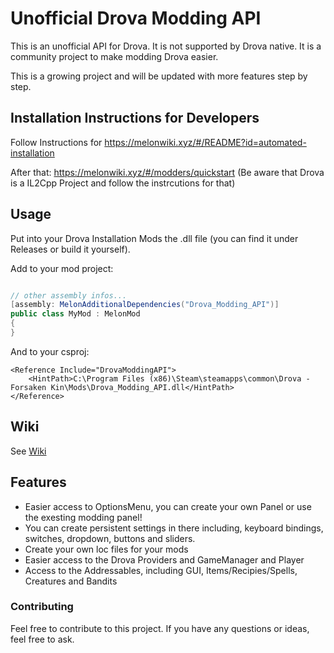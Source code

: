# Unofficial Drova Modding API

This is an unofficial API for Drova. It is not supported by Drova native. It is a community project to make modding Drova easier.

This is a growing project and will be updated with more features step by step.

## Installation Instructions for Developers

Follow Instructions for https://melonwiki.xyz/#/README?id=automated-installation

After that: https://melonwiki.xyz/#/modders/quickstart (Be aware that Drova is a IL2Cpp Project and follow the instrcutions for that)

## Usage
Put into your Drova Installation Mods the .dll file (you can find it under Releases or build it yourself).

Add to your mod project:

```csharp

// other assembly infos...
[assembly: MelonAdditionalDependencies("Drova_Modding_API")]
public class MyMod : MelonMod
{
}
```

And to your csproj: 
```csproj
<Reference Include="DrovaModdingAPI">
	<HintPath>C:\Program Files (x86)\Steam\steamapps\common\Drova - Forsaken Kin\Mods\Drova_Modding_API.dll</HintPath>
</Reference>
```

## Wiki
See [Wiki](https://github.com/Drova-Modding/Drova-Modding-API/wiki)

## Features
- Easier access to OptionsMenu, you can create your own Panel or use the exesting modding panel!
- You can create persistent settings in there including, keyboard bindings, switches, dropdown, buttons and sliders. 
- Create your own loc files for your mods
- Easier access to the Drova Providers and GameManager and Player
- Access to the Addressables, including GUI, Items/Recipies/Spells, Creatures and Bandits


### Contributing
Feel free to contribute to this project. If you have any questions or ideas, feel free to ask.
